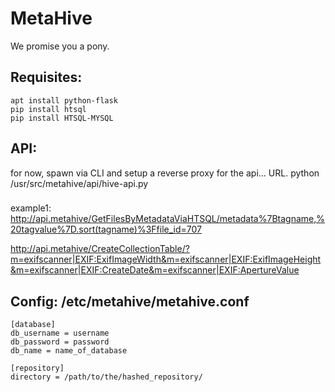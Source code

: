 # MetaHive

We promise you a pony.


## Requisites:
```
apt install python-flask
pip install htsql
pip install HTSQL-MYSQL
```


## API:
for now, spawn via CLI and setup a reverse proxy for the api... URL.
python /usr/src/metahive/api/hive-api.py
###
example1:
http://api.metahive/GetFilesByMetadataViaHTSQL/metadata%7Btagname,%20tagvalue%7D.sort(tagname)%3Ffile_id=707

http://api.metahive/CreateCollectionTable/?m=exifscanner|EXIF:ExifImageWidth&m=exifscanner|EXIF:ExifImageHeight&m=exifscanner|EXIF:CreateDate&m=exifscanner|EXIF:ApertureValue

## Config: /etc/metahive/metahive.conf
```
[database]
db_username = username
db_password = password
db_name = name_of_database

[repository]
directory = /path/to/the/hashed_repository/
```

